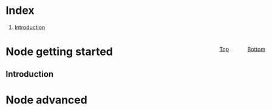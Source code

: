 <span id="top"></span>

# Index

1. [Introduction](#introduction)


# Node getting started


<a href="#top" style="position:fixed; right:15%; top:5%">  Top </a>
<a href="#bottom" style="position:fixed; right:5%; top:5%">  Bottom </a>
<span id="introduction"></span>

## Introduction 


# Node advanced

